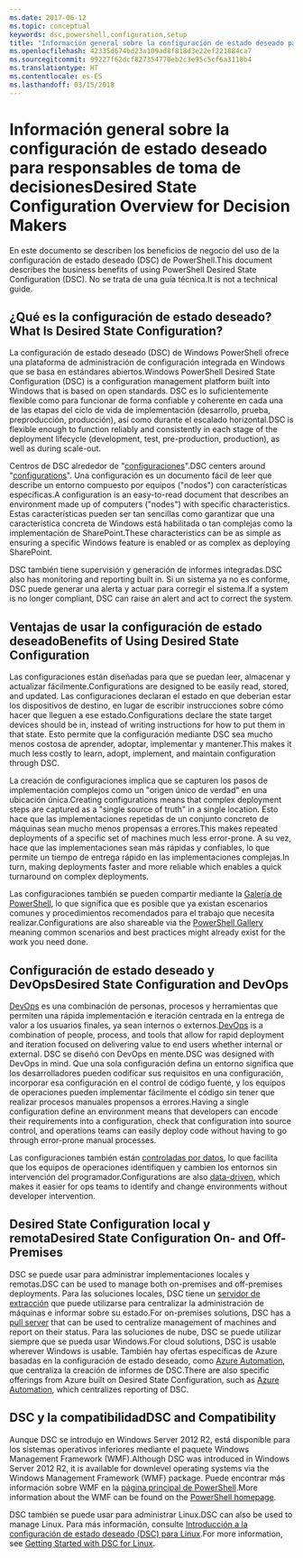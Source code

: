 ```yaml
---
ms.date: 2017-06-12
ms.topic: conceptual
keywords: dsc,powershell,configuration,setup
title: "Información general sobre la configuración de estado deseado para responsables de toma de decisiones"
ms.openlocfilehash: 42335d674bd23a109ad8f818d3e22ef221884ca7
ms.sourcegitcommit: 99227f62dcf827354770eb2c3e95c5cf6a3118b4
ms.translationtype: HT
ms.contentlocale: es-ES
ms.lasthandoff: 03/15/2018
---
```

# <a name="desired-state-configuration-overview-for-decision-makers"></a><span data-ttu-id="01ee5-103">Información general sobre la configuración de estado deseado para responsables de toma de decisiones</span><span class="sxs-lookup"><span data-stu-id="01ee5-103">Desired State Configuration Overview for Decision Makers</span></span>

<span data-ttu-id="01ee5-104">En este documento se describen los beneficios de negocio del uso de la configuración de estado deseado (DSC) de PowerShell.</span><span class="sxs-lookup"><span data-stu-id="01ee5-104">This document describes the business benefits of using PowerShell Desired State Configuration (DSC).</span></span> <span data-ttu-id="01ee5-105">No se trata de una guía técnica.</span><span class="sxs-lookup"><span data-stu-id="01ee5-105">It is not a technical guide.</span></span>

## <a name="what-is-desired-state-configuration"></a><span data-ttu-id="01ee5-106">¿Qué es la configuración de estado deseado?</span><span class="sxs-lookup"><span data-stu-id="01ee5-106">What Is Desired State Configuration?</span></span>

<span data-ttu-id="01ee5-107">La configuración de estado deseado (DSC) de Windows PowerShell ofrece una plataforma de administración de configuración integrada en Windows que se basa en estándares abiertos.</span><span class="sxs-lookup"><span data-stu-id="01ee5-107">Windows PowerShell Desired State Configuration (DSC) is a configuration management platform built into Windows that is based on open standards.</span></span> <span data-ttu-id="01ee5-108">DSC es lo suficientemente flexible como para funcionar de forma confiable y coherente en cada una de las etapas del ciclo de vida de implementación (desarrollo, prueba, preproducción, producción), así como durante el escalado horizontal.</span><span class="sxs-lookup"><span data-stu-id="01ee5-108">DSC is flexible enough to function reliably and consistently in each stage of the deployment lifecycle (development, test, pre-production, production), as well as during scale-out.</span></span> 

<span data-ttu-id="01ee5-109">Centros de DSC alrededor de "[configuraciones](https://msdn.microsoft.com/powershell/dsc/configurations)".</span><span class="sxs-lookup"><span data-stu-id="01ee5-109">DSC centers around "[configurations](https://msdn.microsoft.com/powershell/dsc/configurations)".</span></span>
<span data-ttu-id="01ee5-110">Una configuración es un documento fácil de leer que describe un entorno compuesto por equipos ("nodos") con características específicas.</span><span class="sxs-lookup"><span data-stu-id="01ee5-110">A configuration is an easy-to-read document that describes an environment made up of computers ("nodes") with specific characteristics.</span></span> <span data-ttu-id="01ee5-111">Estas características pueden ser tan sencillas como garantizar que una característica concreta de Windows está habilitada o tan complejas como la implementación de SharePoint.</span><span class="sxs-lookup"><span data-stu-id="01ee5-111">These characteristics can be as simple as ensuring a specific Windows feature is enabled or as complex as deploying SharePoint.</span></span> 

<span data-ttu-id="01ee5-112">DSC también tiene supervisión y generación de informes integradas.</span><span class="sxs-lookup"><span data-stu-id="01ee5-112">DSC also has monitoring and reporting built in.</span></span> <span data-ttu-id="01ee5-113">Si un sistema ya no es conforme, DSC puede generar una alerta y actuar para corregir el sistema.</span><span class="sxs-lookup"><span data-stu-id="01ee5-113">If a system is no longer compliant, DSC can raise an alert and act to correct the system.</span></span> 

## <a name="benefits-of-using-desired-state-configuration"></a><span data-ttu-id="01ee5-114">Ventajas de usar la configuración de estado deseado</span><span class="sxs-lookup"><span data-stu-id="01ee5-114">Benefits of Using Desired State Configuration</span></span>

<span data-ttu-id="01ee5-115">Las configuraciones están diseñadas para que se puedan leer, almacenar y actualizar fácilmente.</span><span class="sxs-lookup"><span data-stu-id="01ee5-115">Configurations are designed to be easily read, stored, and updated.</span></span> <span data-ttu-id="01ee5-116">Las configuraciones declaran el estado en que deberían estar los dispositivos de destino, en lugar de escribir instrucciones sobre cómo hacer que lleguen a ese estado.</span><span class="sxs-lookup"><span data-stu-id="01ee5-116">Configurations declare the state target devices should be in, instead of writing instructions for how to put them in that state.</span></span> <span data-ttu-id="01ee5-117">Esto permite que la configuración mediante DSC sea mucho menos costosa de aprender, adoptar, implementar y mantener.</span><span class="sxs-lookup"><span data-stu-id="01ee5-117">This makes it much less costly to learn, adopt, implement, and maintain configuration through DSC.</span></span> 

<span data-ttu-id="01ee5-118">La creación de configuraciones implica que se capturen los pasos de implementación complejos como un "origen único de verdad" en una ubicación única.</span><span class="sxs-lookup"><span data-stu-id="01ee5-118">Creating configurations means that complex deployment steps are captured as a "single source of truth" in a single location.</span></span> <span data-ttu-id="01ee5-119">Esto hace que las implementaciones repetidas de un conjunto concreto de máquinas sean mucho menos propensas a errores.</span><span class="sxs-lookup"><span data-stu-id="01ee5-119">This makes repeated deployments of a specific set of machines much less error-prone.</span></span> <span data-ttu-id="01ee5-120">A su vez, hace que las implementaciones sean más rápidas y confiables, lo que permite un tiempo de entrega rápido en las implementaciones complejas.</span><span class="sxs-lookup"><span data-stu-id="01ee5-120">In turn, making deployments faster and more reliable which enables a quick turnaround on complex deployments.</span></span>

<span data-ttu-id="01ee5-121">Las configuraciones también se pueden compartir mediante la [Galería de PowerShell](https://powershellgallery.com), lo que significa que es posible que ya existan escenarios comunes y procedimientos recomendados para el trabajo que necesita realizar.</span><span class="sxs-lookup"><span data-stu-id="01ee5-121">Configurations are also shareable via the [PowerShell Gallery](https://powershellgallery.com) meaning common scenarios and best practices might already exist for the work you need done.</span></span>


## <a name="desired-state-configuration-and-devops"></a><span data-ttu-id="01ee5-122">Configuración de estado deseado y DevOps</span><span class="sxs-lookup"><span data-stu-id="01ee5-122">Desired State Configuration and DevOps</span></span>

<span data-ttu-id="01ee5-123">[DevOps](http://blogs.technet.com/b/ashleymcglone/archive/2015/11/20/devops-for-n00bs-ie-windows-people.aspx) es una combinación de personas, procesos y herramientas que permiten una rápida implementación e iteración centrada en la entrega de valor a los usuarios finales, ya sean internos o externos.</span><span class="sxs-lookup"><span data-stu-id="01ee5-123">[DevOps](http://blogs.technet.com/b/ashleymcglone/archive/2015/11/20/devops-for-n00bs-ie-windows-people.aspx) is a combination of people, process, and tools that allow for rapid deployment and iteration focused on delivering value to end users whether internal or external.</span></span> <span data-ttu-id="01ee5-124">DSC se diseñó con DevOps en mente.</span><span class="sxs-lookup"><span data-stu-id="01ee5-124">DSC was designed with DevOps in mind.</span></span> <span data-ttu-id="01ee5-125">Que una sola configuración defina un entorno significa que los desarrolladores pueden codificar sus requisitos en una configuración, incorporar esa configuración en el control de código fuente, y los equipos de operaciones pueden implementar fácilmente el código sin tener que realizar procesos manuales propensos a errores.</span><span class="sxs-lookup"><span data-stu-id="01ee5-125">Having a single configuration define an environment means that developers can encode their requirements into a configuration, check that configuration into source control, and operations teams can easily deploy code without having to go through error-prone manual processes.</span></span> 

<span data-ttu-id="01ee5-126">Las configuraciones también están [controladas por datos](https://msdn.microsoft.com/powershell/dsc/configdata), lo que facilita que los equipos de operaciones identifiquen y cambien los entornos sin intervención del programador.</span><span class="sxs-lookup"><span data-stu-id="01ee5-126">Configurations are also [data-driven](https://msdn.microsoft.com/powershell/dsc/configdata), which makes it easier for ops teams to identify and change environments without developer intervention.</span></span> 

## <a name="desired-state-configuration-on--and-off-premises"></a><span data-ttu-id="01ee5-127">Desired State Configuration local y remota</span><span class="sxs-lookup"><span data-stu-id="01ee5-127">Desired State Configuration On- and Off-Premises</span></span>

<span data-ttu-id="01ee5-128">DSC se puede usar para administrar implementaciones locales y remotas.</span><span class="sxs-lookup"><span data-stu-id="01ee5-128">DSC can be used to manage both on-premises and off-premises deployments.</span></span> <span data-ttu-id="01ee5-129">Para las soluciones locales, DSC tiene un [servidor de extracción](https://msdn.microsoft.com/powershell/dsc/pullserver) que puede utilizarse para centralizar la administración de máquinas e informar sobre su estado.</span><span class="sxs-lookup"><span data-stu-id="01ee5-129">For on-premises solutions, DSC has a [pull server](https://msdn.microsoft.com/powershell/dsc/pullserver) that can be used to centralize management of machines and report on their status.</span></span> <span data-ttu-id="01ee5-130">Para las soluciones de nube, DSC se puede utilizar siempre que se pueda usar Windows.</span><span class="sxs-lookup"><span data-stu-id="01ee5-130">For cloud solutions, DSC is usable wherever Windows is usable.</span></span> <span data-ttu-id="01ee5-131">También hay ofertas específicas de Azure basadas en la configuración de estado deseado, como [Azure Automation](https://azure.microsoft.com/en-us/documentation/services/automation/), que centraliza la creación de informes de DSC.</span><span class="sxs-lookup"><span data-stu-id="01ee5-131">There are also specific offerings from Azure built on Desired State Configuration, such as [Azure Automation](https://azure.microsoft.com/en-us/documentation/services/automation/), which centralizes reporting of DSC.</span></span> 

## <a name="dsc-and-compatibility"></a><span data-ttu-id="01ee5-132">DSC y la compatibilidad</span><span class="sxs-lookup"><span data-stu-id="01ee5-132">DSC and Compatibility</span></span>

<span data-ttu-id="01ee5-133">Aunque DSC se introdujo en Windows Server 2012 R2, está disponible para los sistemas operativos inferiores mediante el paquete Windows Management Framework (WMF).</span><span class="sxs-lookup"><span data-stu-id="01ee5-133">Although DSC was introduced in Windows Server 2012 R2, it is available for downlevel operating systems via the Windows Management Framework (WMF) package.</span></span> <span data-ttu-id="01ee5-134">Puede encontrar más información sobre WMF en la [página principal de PowerShell](https://msdn.microsoft.com/en-us/powershell/).</span><span class="sxs-lookup"><span data-stu-id="01ee5-134">More information about the WMF can be found on the [PowerShell homepage](https://msdn.microsoft.com/en-us/powershell/).</span></span> 

<span data-ttu-id="01ee5-135">DSC también se puede usar para administrar Linux.</span><span class="sxs-lookup"><span data-stu-id="01ee5-135">DSC can also be used to manage Linux.</span></span> <span data-ttu-id="01ee5-136">Para más información, consulte [Introducción a la configuración de estado deseado (DSC) para Linux](https://msdn.microsoft.com/en-us/powershell/dsc/lnxgettingstarted).</span><span class="sxs-lookup"><span data-stu-id="01ee5-136">For more information, see [Getting Started with DSC for Linux](https://msdn.microsoft.com/en-us/powershell/dsc/lnxgettingstarted).</span></span>

